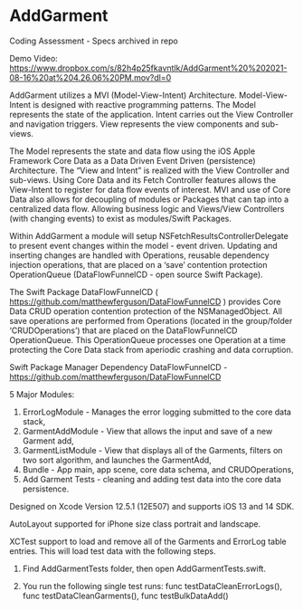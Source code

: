 # AddGarment

Coding Assessment - Specs archived in repo

Demo Video: https://www.dropbox.com/s/82h4p25fkavntlk/AddGarment%20%202021-08-16%20at%204.26.06%20PM.mov?dl=0

AddGarment utilizes a MVI (Model-View-Intent) Architecture. Model-View-Intent is designed with reactive programming patterns.  The Model represents the state of the application.  Intent carries out the View Controller and navigation triggers.  View represents the view components and sub-views. 

The Model represents the state and data flow using the iOS Apple Framework Core Data as a Data Driven Event Driven (persistence) Architecture.  The “View and Intent” is realized with the View Controller and sub-views.  Using Core Data and its Fetch Controller features allows the View-Intent to register for data flow events of interest.  MVI and use of Core Data also allows for decoupling of modules or Packages that can tap into a centralized data flow.  Allowing business logic and Views/View Controllers (with changing events) to exist as modules/Swift Packages. 

Within AddGarment a module will setup NSFetchResultsControllerDelegate to present event changes within the model - event driven.  Updating and inserting changes are handled with Operations, reusable dependency injection operations, that are placed on a ‘save’ contention protection OperationQueue (DataFlowFunnelCD - open source Swift Package). 

The Swift Package DataFlowFunnelCD ( https://github.com/matthewferguson/DataFlowFunnelCD ) provides Core Data CRUD operation contention protection of the NSManagedObject. All save operations are performed from Operations (located in the group/folder ‘CRUDOperations’) that are placed on the DataFlowFunnelCD OperationQueue.  This OperationQueue processes one Operation at a time protecting the Core Data stack from aperiodic crashing and data corruption. 

Swift Package Manager Dependency
DataFlowFunnelCD  - https://github.com/matthewferguson/DataFlowFunnelCD

5 Major Modules:

1) ErrorLogModule  - Manages the error logging submitted to the core data stack, 
2) GarmentAddModule - View that allows the input and save of a new Garment add, 
3) GarmentListModule - View that displays all of the Garments, filters on two sort algorithm, and launches the GarmentAdd, 
4) Bundle - App main, app scene, core data schema, and CRUDOperations,
5) Add Garment Tests - cleaning and adding test data into the core data persistence. 

Designed on Xcode Version 12.5.1 (12E507) and supports iOS 13 and 14 SDK. 

AutoLayout supported for iPhone size class portrait and landscape. 

 XCTest support to load and remove all of the Garments and ErrorLog table entries.  This will load test data with the following steps. 

1. Find AddGarmentTests folder, then open AddGarmentTests.swift. 

2. You run the following single test runs:
	func testDataCleanErrorLogs(),
	func testDataCleanGarments(),
	func testBulkDataAdd()


